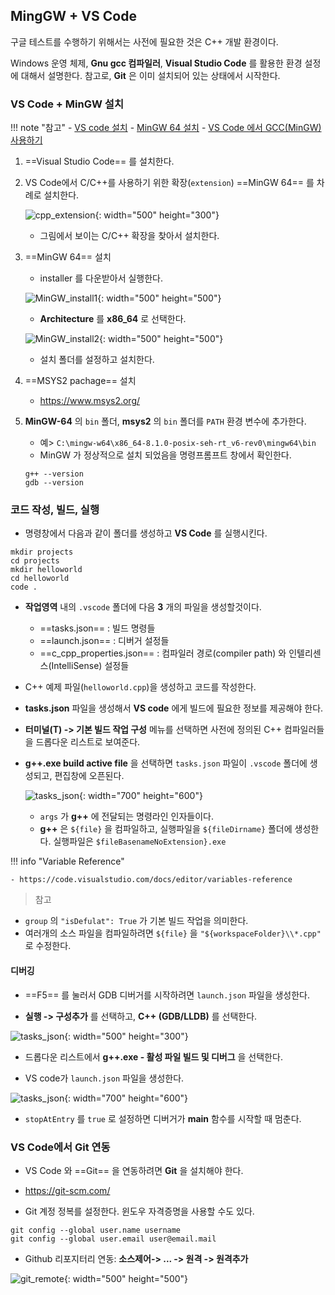 ## MingGW + VS Code

구글 테스트를 수행하기 위해서는 사전에 필요한 것은 C++ 개발 환경이다.

Windows 운영 체제,  **Gnu gcc 컴파일러**, **Visual Studio Code** 를 활용한 환경 설정에 대해서 설명한다. 
참고로, **Git** 은 이미 설치되어 있는 상태에서 시작한다.


### VS Code + MinGW 설치

!!! note "참고"
    - [VS code 설치](https://code.visualstudio.com/)
    - [MinGW 64 설치](http://mingw-w64.org/doku.php/download/mingw-builds)
    - [VS Code 에서 GCC(MinGW) 사용하기](https://code.visualstudio.com/docs/cpp/config-mingw)

1. ==Visual Studio Code== 를 설치한다.

2. VS Code에서 C/C++를 사용하기 위한 확장(`extension`) ==MinGW 64== 를 차례로 설치한다.

    ![cpp_extension](./img/vscode_cpp_extension.png){: width="500" height="300"}

    - 그림에서 보이는 C/C++ 확장을 찾아서 설치한다.

3. ==MinGW 64== 설치

    - installer 를 다운받아서 실행한다.

    ![MinGW_install1](./img/mingw1.png){: width="500" height="500"}

    - **Architecture** 를 **x86_64** 로 선택한다.

    ![MinGW_install2](./img/mingw2.png){: width="500" height="500"}

    - 설치 폴더를 설정하고 설치한다.

4. ==MSYS2 pachage== 설치

    - https://www.msys2.org/

5. **MinGW-64** 의 ``bin`` 폴더, **msys2** 의 ``bin`` 폴더를 ``PATH`` 환경 변수에 추가한다.

    - 예> ``C:\mingw-w64\x86_64-8.1.0-posix-seh-rt_v6-rev0\mingw64\bin``
    - MinGW 가 정상적으로 설치 되었음을 명령프롬프트 창에서 확인한다.

    ``` console
    g++ --version
    gdb --version
    ```

### 코드 작성, 빌드, 실행

- 명령창에서 다음과 같이 폴더를 생성하고 **VS Code** 를 실행시킨다.

``` console
mkdir projects
cd projects
mkdir helloworld
cd helloworld
code .
```

- **작업영역** 내의 `.vscode` 폴더에 다음 **3** 개의 파일을 생성할것이다.

    - ==tasks.json== : 빌드 명령들
    - ==launch.json== : 디버거 설정들
    - ==c_cpp_properties.json== : 컴파일러 경로(compiler path) 와 인텔리센스(IntelliSense) 설정들

- C++ 예제 파일(`helloworld.cpp`)을 생성하고 코드를 작성한다.

- **tasks.json** 파일을 생성해서 **VS code** 에게 빌드에 필요한 정보를 제공해야 한다.
- **터미널(T) -> 기본 빌드 작업 구성** 메뉴를 선택하면 사전에 정의된 C++ 컴파일러들을 드롭다운 리스트로 보여준다.
- **g++.exe build active file** 을 선택하면 ``tasks.json`` 파일이 ``.vscode`` 폴더에 생성되고, 편집창에 오픈된다.

    ![tasks_json](./img/vscode_cpp_extension2.png){: width="700" height="600"}

    - ``args``  가 **g++** 에 전달되는 명령라인 인자들이다. 
    - **g++** 은 `${file}` 을 컴파일하고, 실행파일을 `${fileDirname}` 폴더에 생성한다. 실행파일은 ``$fileBasenameNoExtension}.exe``
    

!!! info "Variable Reference"

    - https://code.visualstudio.com/docs/editor/variables-reference

> 참고

- ``group`` 의 ``"isDefulat": True`` 가 기본 빌드 작업을 의미한다.
- 여러개의 소스 파일을 컴파일하려면 `${file}` 을 `"${workspaceFolder}\\*.cpp"` 로 수정한다.


#### 디버깅

 - ==F5== 를 눌러서 GDB 디버거를 시작하려면 `launch.json` 파일을 생성한다.

-  **실행 -> 구성추가** 를 선택하고, **C++ (GDB/LLDB)** 를 선택한다.

![tasks_json](./img/vscode_cpp_debug1.png){: width="500" height="300"}

- 드롭다운 리스트에서 **g++.exe - 활성 파일 빌드 및 디버그** 을 선택한다.

- VS code가 `launch.json` 파일을 생성한다.

![tasks_json](./img/launch_json.png){: width="700" height="600"}

- ``stopAtEntry`` 를 ``true`` 로 설정하면 디버거가 **main** 함수를 시작할 때 멈춘다.


### VS Code에서 Git 연동

- VS Code 와 ==Git== 을 연동하려면 **Git** 을 설치해야 한다.
- https://git-scm.com/

- Git 계정 정복를 설정한다. 윈도우 자격증명을 사용할 수도 있다.

``` console
git config --global user.name username
git config --global user.email user@email.mail
```

- Github 리포지터리 연동: **소스제어-> ... -> 원격 -> 원격추가**

![git_remote](./img/git_remote.png){: width="500" height="500"}



